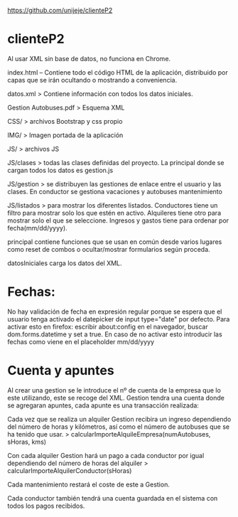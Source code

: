 https://github.com/unijeje/clienteP2
# clienteP2
Al usar XML sin base de datos, no funciona en Chrome.

index.html – Contiene todo el código HTML de la aplicación, distribuido por capas que se irán ocultando o mostrando a conveniencia.

datos.xml > Contiene información con todos los datos iniciales.

Gestion Autobuses.pdf > Esquema XML

CSS/ > archivos Bootstrap y css propio

IMG/ > Imagen portada de la aplicación

JS/ > archivos JS

JS/clases > todas las clases definidas del proyecto. La principal donde se cargan todos los datos es gestion.js

JS/gestion > se distribuyen las gestiones de enlace entre el usuario y las clases. En conductor se gestiona vacaciones y autobuses mantenimiento

JS/listados > para mostrar los diferentes listados. Conductores tiene un filtro para mostrar solo los que estén en activo. Alquileres tiene otro para mostrar solo el que se seleccione. Ingresos y gastos tiene para ordenar por fecha(mm/dd/yyyy).

principal contiene funciones que se usan en común desde varios lugares como reset de combos o ocultar/mostrar formularios según proceda.

datosIniciales carga los datos del XML.

# Fechas: 
No hay validación de fecha en expresión regular porque se espera que el usuario tenga activado el datepicker de input type="date" por defecto.
Para activar esto en firefox: escribir about:config en el navegador, buscar dom.forms.datetime y set a true.
En caso de no activar esto introducir las fechas como viene en el placeholder mm/dd/yyyy

# Cuenta y apuntes
Al crear una gestion se le introduce el nº de cuenta de la empresa que lo este utilizando, este se recoge del XML.
Gestion tendra una cuenta donde se agregaran apuntes, cada apunte es una transacción realizada:

Cada vez que se realiza un alquiler Gestion recibira un ingreso dependiendo del número de horas y kilómetros, así como el número de autobuses que se ha tenido que usar. > calcularImporteAlquileEmpresa(numAutobuses, sHoras, kms)

Con cada alquiler Gestion hará un pago a cada conductor por igual dependiendo del número de horas del alquiler >  calcularImporteAlquilerConductor(sHoras)

Cada mantenimiento restará el coste de este a Gestion.

Cada conductor también tendrá una cuenta guardada en el sistema con todos los pagos recibidos.
